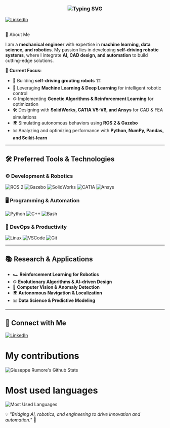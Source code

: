 <!-- Centered animated greeting -->
<h3 align="center">
  <a href="https://git.io/typing-svg">
    <img src="https://readme-typing-svg.herokuapp.com?font=Fira+Code&size=24&pause=1500&center=true&vCenter=true&random=false&width=550&lines=Hello+%26+Welcome!+👋;I'm+Giuseppe+Rumore" alt="Typing SVG" />
  </a>
</h3>

[![LinkedIn](https://img.shields.io/badge/LinkedIn-0A66C2?style=flat-square&logo=linkedin&logoColor=white)](https://www.linkedin.com/in/giuseppe-rumore-b2599961)
## 
🚀 About Me

I am a **mechanical engineer** with expertise in **machine learning, data science, and robotics**. My passion lies in developing **self-driving robotic systems**, where I integrate **AI, CAD design, and automation** to build cutting-edge solutions.

🔹 **Current Focus:**
- 🤖 Building **self-driving grouting robots** 🏗️  
- 🧠 Leveraging **Machine Learning & Deep Learning** for intelligent robotic control  
- ⚙️ Implementing **Genetic Algorithms & Reinforcement Learning** for optimization  
- 🛠️ Designing with **SolidWorks, CATIA V5-V6, and Ansys** for CAD & FEA simulations  
- 🌍 Simulating autonomous behaviors using **ROS 2 & Gazebo**  
- 📊 Analyzing and optimizing performance with **Python, NumPy, Pandas, and Scikit-learn**  

---

## 🛠️ Preferred Tools & Technologies

### ⚙️ Development & Robotics
![ROS 2](https://img.shields.io/badge/ROS_2-22314E?style=flat-square&logo=ros&logoColor=white)
![Gazebo](https://img.shields.io/badge/Gazebo-5C2D91?style=flat-square&logo=gazebo&logoColor=white)
![SolidWorks](https://img.shields.io/badge/SolidWorks-FF0000?style=flat-square&logo=solidworks&logoColor=white)
![CATIA](https://img.shields.io/badge/CATIA-00589C?style=flat-square&logo=dassault-systèmes&logoColor=white)
![Ansys](https://img.shields.io/badge/ANSYS-FFA500?style=flat-square&logo=ansys&logoColor=black)

### 🖥️ Programming & Automation
![Python](https://img.shields.io/badge/Python-3776AB?style=flat-square&logo=python&logoColor=white)
![C++](https://img.shields.io/badge/C++-00599C?style=flat-square&logo=c%2B%2B&logoColor=white)
![Bash](https://img.shields.io/badge/Bash-121011?style=flat-square&logo=gnu-bash&logoColor=white)

### 🔧 DevOps & Productivity
![Linux](https://img.shields.io/badge/Linux-FCC624?style=flat-square&logo=linux&logoColor=black)
![VSCode](https://img.shields.io/badge/VS_Code-007ACC?style=flat-square&logo=visual-studio-code&logoColor=white)
![Git](https://img.shields.io/badge/Git-F05032?style=flat-square&logo=git&logoColor=white)

---

## 📚 Research & Applications

- 🏎️ **Reinforcement Learning for Robotics**  
- ⚙️ **Evolutionary Algorithms & AI-driven Design**  
- 🔬 **Computer Vision & Anomaly Detection**  
- 🌍 **Autonomous Navigation & Localization**  
- 📊 **Data Science & Predictive Modeling**  

---

## 🔗 Connect with Me

[![LinkedIn](https://img.shields.io/badge/LinkedIn-0A66C2?style=flat-square&logo=linkedin&logoColor=white)](https://www.linkedin.com/in/giuseppe-rumore-b2599961)

# My contributions
![Giuseppe Rumore's Github Stats](https://github-readme-stats.vercel.app/api?username=pepperumo&count_private=true&show_icons=true&theme=dark)

# Most used languages
![Most Used Languages](https://github-readme-stats.vercel.app/api/top-langs/?username=pepperumo&count_private=true&layout=compact&title_color=553c9a&text_color=1a202c&hide=jupyter%20notebook,html)

💡 *"Bridging AI, robotics, and engineering to drive innovation and automation."* 🚀





